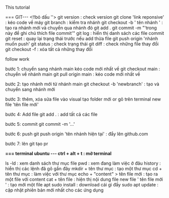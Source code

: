This tutorial 

=== GIT--- 
<!!bỏ dấu ''> 
git version : check version 
git clone 'link reponsive' : kéo code về máy 
git branch : kiểm tra nhánh 
git checkout -b ' tên nhánh ' : tạo ra nhánh mới và chuyển qua nhánh đó 
git add . 
git commit -m "'trong này để ghi chú thích file commit'" 
git log : hiển thị danh sách các file commit 
git reset : quay lại trạng thái trước nếu add thừa file 
git push origin 'nhánh muốn push' 
git status : check trạng thái 
git diff : check những file thay đổi 
git checkout -f : xóa tất cả những thay đổi 
 

follow work 
 

bước 1: chuyển sang nhánh main kéo code mới nhất về 
git checkout main : chuyển về nhánh main 
git pull origin main : kéo code mới nhất về 
 

bước 2: tạo nhánh mới từ nhánh main 
git checkout -b 'newbranch' : tạo và chuyển sang nhánh mới 
 

bước 3: thêm, xóa sửa file 
vào visual tạo folder mới or gõ trên terminal new file 'tên file mới' 
 

bước 4: Add file 
git add . : add tất cả các file 
 

bước 5: commit 
git commit -m '...' 
 

bước 6: push 
git push origin 'tên nhánh hiện tại' : đẩy lên github.com 
 

bước 7: lên git tạo pr 
 

 
**=== terminal ubuntu --- 
ctrl + alt + t : mở terminal** 
 
ls -ld : xem danh sách thư mục file 
pwd : xem đang làm việc ở đâu 
history : hiển thị các lệnh đã gõ gần đây 
mkdir + tên thư mục : tạo một thư mục 
cd + tên thư mục : làm việc với thư mục 
echo + "content" > tên file mới : tạo ra một file với content 
cat + tên file : hiện thị nội dung file 
new file ' tên file mới ' : tạo mới một file 
apt sudo install : download cái gì đấy 
sudo apt update : cập nhật phiên bản mới nhất cho các ứng dụng 
